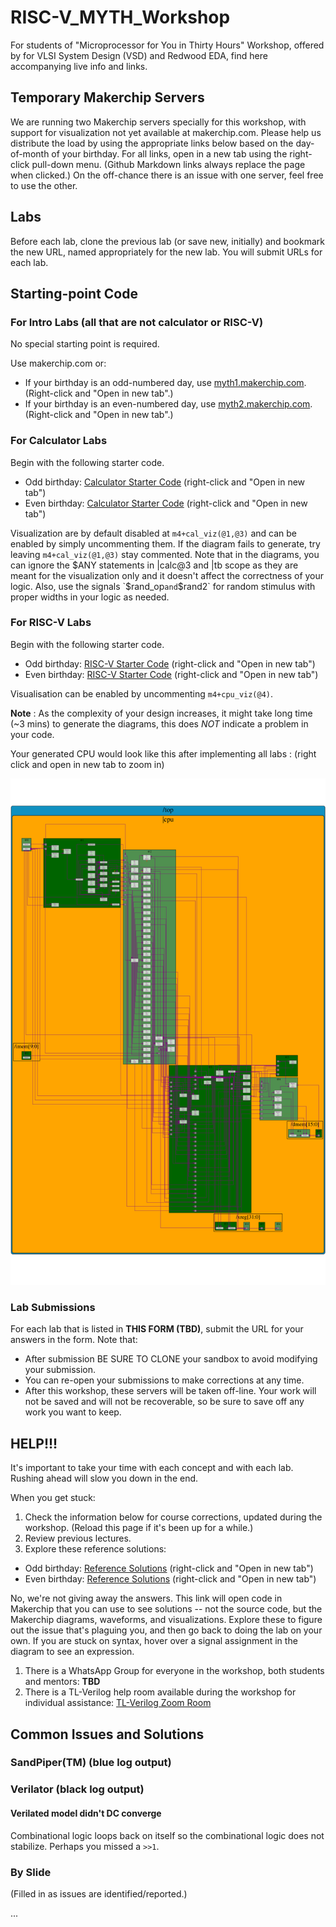 # RISC-V_MYTH_Workshop

For students of "Microprocessor for You in Thirty Hours" Workshop, offered by for VLSI System Design (VSD) and Redwood EDA, find here accompanying live info and links.

## Temporary Makerchip Servers

We are running two Makerchip servers specially for this workshop, with support for visualization not yet available at makerchip.com. Please help us distribute the load by using the appropriate links below based on the day-of-month of your birthday. For all links, open in a new tab using the right-click pull-down menu. (Github Markdown links always replace the page when clicked.) On the off-chance there is an issue with one server, feel free to use the other.

## Labs

Before each lab, clone the previous lab (or save new, initially) and bookmark the new URL, named appropriately for the new lab. You will submit URLs for each lab.

## Starting-point Code

### For Intro Labs (all that are not calculator or RISC-V)

No special starting point is required.

Use makerchip.com or:

  - If your birthday is an odd-numbered day, use [myth1.makerchip.com](https://myth1.makerchip.com). (Right-click and "Open in new tab".)
  - If your birthday is an even-numbered day, use [myth2.makerchip.com](https://myth2.makerchip.com). (Right-click and "Open in new tab".)


### For Calculator Labs

Begin with the following starter code.

  - Odd birthday: <a href="https://myth1.makerchip.com/sandbox?code_url=https:%2F%2Fraw.githubusercontent.com%2Fstevehoover%2FRISC-V_MYTH_Workshop%2Fmaster%2Fcalculator_shell.tlv" target="_blank" atom_fix="_">Calculator Starter Code</a> (right-click and "Open in new tab")
  - Even birthday: <a href="https://myth2.makerchip.com/sandbox?code_url=https:%2F%2Fraw.githubusercontent.com%2Fstevehoover%2FRISC-V_MYTH_Workshop%2Fmaster%2Fcalculator_shell.tlv" target="_blank" atom_fix="_">Calculator Starter Code</a> (right-click and "Open in new tab")

Visualization are by default disabled at `m4+cal_viz(@1,@3)` and can be enabled by simply uncommenting them. If the diagram fails to generate, try leaving `m4+cal_viz(@1,@3)` stay commented.
Note that in the diagrams, you can ignore the $ANY statements in |calc@3 and |tb scope as they are meant for the visualization only and it doesn't affect the correctness of your logic. Also, use the signals `$rand_op` and `$rand2` for random stimulus with proper widths in your logic as needed.

### For RISC-V Labs

Begin with the following starter code.

  - Odd birthday: <a href="https://myth1.makerchip.com/sandbox?code_url=https:%2F%2Fraw.githubusercontent.com%2Fstevehoover%2FRISC-V_MYTH_Workshop%2Fmaster%2Frisc-v_shell.tlv" target="_blank" atom_fix="_">RISC-V Starter Code</a> (right-click and "Open in new tab")
  - Even birthday: <a href="https://myth2.makerchip.com/sandbox?code_url=https:%2F%2Fraw.githubusercontent.com%2Fstevehoover%2FRISC-V_MYTH_Workshop%2Fmaster%2Frisc-v_shell.tlv" target="_blank" atom_fix="_">RISC-V Starter Code</a> (right-click and "Open in new tab")

Visualisation can be enabled by uncommenting `m4+cpu_viz(@4)`.

**Note** : As the complexity of your design increases, it might take long time (~3 mins) to generate the diagrams, this does *NOT* indicate a problem in your code. 

Your generated CPU would look like this after implementing all labs :
(right click and open in new tab to zoom in)

![Complete CPU](tlv_lib/fullcore.svg)

### Lab Submissions

For each lab that is listed in **THIS FORM (TBD)**, submit the URL for your answers in the form. Note that:

 - After submission BE SURE TO CLONE your sandbox to avoid modifying your submission.
 - You can re-open your submissions to make corrections at any time.
 - After this workshop, these servers will be taken off-line. Your work will not be saved and will not be recoverable, so be sure to save off any work you want to keep.

## HELP!!!

It's important to take your time with each concept and with each lab. Rushing ahead will slow you down in the end.

When you get stuck:

  1. Check the information below for course corrections, updated during the workshop. (Reload this page if it's been up for a while.)
  2. Review previous lectures.
  3. Explore these reference solutions:

 - Odd birthday: <a href="https://myth1.makerchip.com/sandbox?code_url=https:%2F%2Fraw.githubusercontent.com%2Fstevehoover%2FRISC-V_MYTH_Workshop%2Fmaster%2Freference_solutions.tlv" target="_blank" atom_fix="_">Reference Solutions</a> (right-click and "Open in new tab")
 - Even birthday: <a href="https://myth2.makerchip.com/sandbox?code_url=https:%2F%2Fraw.githubusercontent.com%2Fstevehoover%2FRISC-V_MYTH_Workshop%2Fmaster%2Freference_solutions.tlv" target="_blank" atom_fix="_">Reference Solutions</a> (right-click and "Open in new tab")
  
  No, we're not giving away the answers. This link will open code in Makerchip that you can use to see solutions -- not the source code, but the Makerchip diagrams, waveforms, and visualizations. Explore these to figure out the issue that's plaguing you, and then go back to doing the lab on your own. If you are stuck on syntax, hover over a signal assignment in the diagram to see an expression.

  1. There is a WhatsApp Group for everyone in the workshop, both students and mentors: **TBD**
  2. There is a TL-Verilog help room available during the workshop for individual assistance: <a href="https://us02web.zoom.us/j/4218739141" target="_blank" atom_fix="_">TL-Verilog Zoom Room</a>

## Common Issues and Solutions

### SandPiper(TM) (blue log output)

### Verilator (black log output)

#### Verilated model didn't DC converge

Combinational logic loops back on itself so the combinational logic does not stabilize. Perhaps you missed a `>>1`.

### By Slide

(Filled in as issues are identified/reported.)

...

